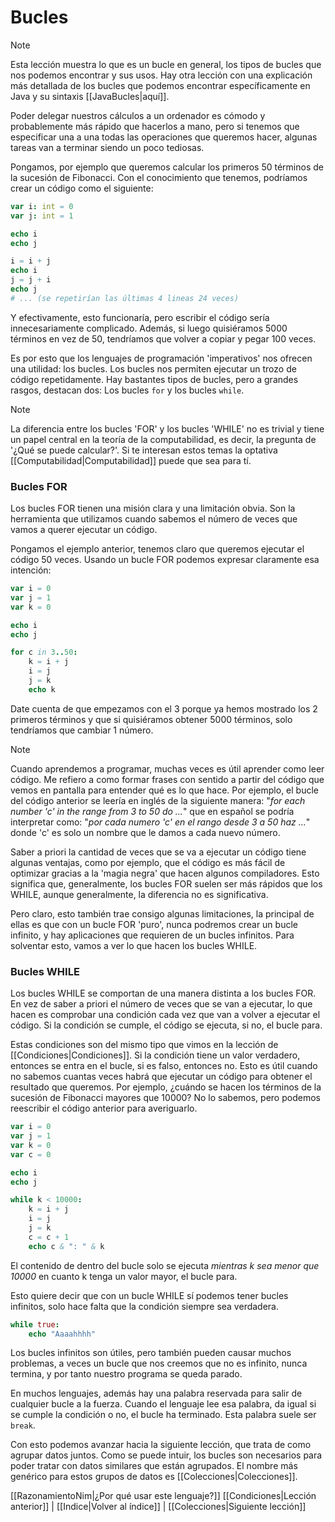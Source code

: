 # Bucles

> [!NOTE]
> Esta lección muestra lo que es un bucle en general, los tipos de bucles que nos podemos encontrar y sus usos. Hay otra lección con una explicación más detallada de los bucles que podemos encontrar específicamente en Java y su sintaxis [[JavaBucles|aquí]].

Poder delegar nuestros cálculos a un ordenador es cómodo y probablemente más rápido que hacerlos a mano, pero si tenemos que especificar una a una todas las operaciones que queremos hacer, algunas tareas van a terminar siendo un poco tediosas. 

Pongamos, por ejemplo que queremos calcular los primeros 50 términos de la sucesión de Fibonacci. Con el conocimiento que tenemos, podríamos crear un código como el siguiente:

```nim
var i: int = 0
var j: int = 1

echo i
echo j

i = i + j
echo i
j = j + i
echo j
# ... (se repetirían las últimas 4 lineas 24 veces)
```

Y efectivamente, esto funcionaría, pero escribir el código sería innecesariamente complicado. Además, si luego quisiéramos 5000 términos en vez de 50, tendríamos que volver a copiar y pegar 100 veces.

Es por esto que los lenguajes de programación 'imperativos' nos ofrecen una utilidad: los bucles. Los bucles nos permiten ejecutar un trozo de código repetidamente. Hay bastantes tipos de bucles, pero a grandes rasgos, destacan dos: Los bucles `for` y los bucles `while`.

> [!NOTE]
> La diferencia entre los bucles 'FOR' y los bucles 'WHILE' no es trivial y tiene un papel central en la teoría de la computabilidad, es decir, la pregunta de '¿Qué se puede calcular?'. Si te interesan estos temas la optativa [[Computabilidad|Computabilidad]] puede que sea para tí.

### Bucles FOR
Los bucles FOR tienen una misión clara y una limitación obvia. Son la herramienta que utilizamos cuando sabemos el número de veces que vamos a querer ejecutar un código. 

Pongamos el ejemplo anterior, tenemos claro que queremos ejecutar el código 50 veces. Usando un bucle FOR podemos expresar claramente esa intención:

```nim
var i = 0
var j = 1
var k = 0

echo i
echo j

for c in 3..50:
	k = i + j
	i = j
	j = k
	echo k
```

Date cuenta de que empezamos con el 3 porque ya hemos mostrado los 2 primeros términos y que si quisiéramos obtener 5000 términos, solo tendríamos que cambiar 1 número.

> [!NOTE]
> Cuando aprendemos a programar, muchas veces es útil aprender como leer código. Me refiero a como formar frases con sentido a partir del código que vemos en pantalla para entender qué es lo que hace. Por ejemplo, el bucle del código anterior se leería en inglés de la siguiente manera: "_for each number 'c' in the range from 3 to 50 do ..._" que en español se podría interpretar como: "_por cada numero 'c' en el rango desde 3 a 50 haz ..._" donde 'c' es solo un nombre que le damos a cada nuevo número.

Saber a priori la cantidad de veces que se va a ejecutar un código tiene algunas ventajas, como por ejemplo, que el código es más fácil de optimizar gracias a la 'magia negra' que hacen algunos compiladores. Esto significa que, generalmente, los bucles FOR suelen ser más rápidos que los WHILE, aunque generalmente, la diferencia no es significativa.

Pero claro, esto también trae consigo algunas limitaciones, la principal de ellas es que con un bucle FOR 'puro', nunca podremos crear un bucle infinito, y hay aplicaciones que requieren de un bucles infinitos. Para solventar esto, vamos a ver lo que hacen los bucles WHILE.

### Bucles WHILE
Los bucles WHILE se comportan de una manera distinta a los bucles FOR. En vez de saber a priori el número de veces que se van a ejecutar, lo que hacen es comprobar una condición cada vez que van a volver a ejecutar el código. Si la condición se cumple, el código se ejecuta, si no, el bucle para.

Estas condiciones son del mismo tipo que vimos en la lección de [[Condiciones|Condiciones]]. Si la condición tiene un valor verdadero, entonces se entra en el bucle, si es falso, entonces no. Esto es útil cuando no sabemos cuantas veces habrá que ejecutar un código para obtener el resultado que queremos. Por ejemplo, ¿cuándo se hacen los términos de la sucesión de Fibonacci mayores que 10000? No lo sabemos, pero podemos reescribir el código anterior para averiguarlo.

```nim
var i = 0
var j = 1
var k = 0
var c = 0

echo i
echo j

while k < 10000:
	k = i + j
	i = j
	j = k
	c = c + 1
	echo c & ": " & k
```

El contenido de dentro del bucle solo se ejecuta *mientras k sea menor que 10000* en cuanto k tenga un valor mayor, el bucle para.

Esto quiere decir que con un bucle WHILE sí podemos tener bucles infinitos, solo hace falta que la condición siempre sea verdadera.

```nim
while true:
	echo "Aaaahhhh"
```

Los bucles infinitos son útiles, pero también pueden causar muchos problemas, a veces un bucle que nos creemos que no es infinito, nunca termina, y por tanto nuestro programa se queda parado.

En muchos lenguajes, además hay una palabra reservada para salir de cualquier bucle a la fuerza. Cuando el lenguaje lee esa palabra, da igual si se cumple la condición o no, el bucle ha terminado. Esta palabra suele ser `break`.

Con esto podemos avanzar hacia la siguiente lección, que trata de como agrupar datos juntos. Como se puede intuir, los bucles son necesarios para poder tratar con datos similares que están agrupados. El nombre más genérico para estos grupos de datos es [[Colecciones|Colecciones]].

[[RazonamientoNim|¿Por qué usar este lenguaje?]]
[[Condiciones|Lección anterior]] | [[Indice|Volver al índice]] | [[Colecciones|Siguiente lección]]